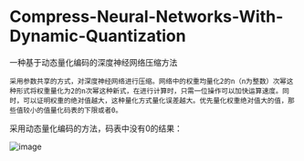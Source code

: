 # Compress-Neural-Networks-With-Dynamic-Quantization
一种基于动态量化编码的深度神经网络压缩方法

    采用参数共享的方式，对深度神经网络进行压缩。网络中的权重均量化2的n（n为整数）次幂这种形式将权重量化为2的n次幂这种新式，在进行计算时，只需一位操作可以加快运算速度。同时，可以证明权重的绝对值越大，这种量化方式量化误差越大。优先量化权重绝对值大的值，那些值较小的值量化码表的下限或者0。

采用动态量化编码的方法，码表中没有0的结果：

![image](https://github.com/chuanraoCV/Compress-Neural-Networks-With-Dynamic-Quantization/tree/master/reasult/结果.png)



